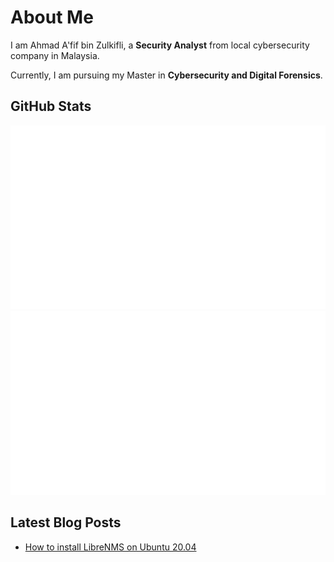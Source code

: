 # About Me

I am Ahmad A'fif bin Zulkifli, a **Security Analyst** from local cybersecurity company in Malaysia.  

Currently, I am pursuing my Master in **Cybersecurity and Digital Forensics**.

## GitHub Stats

![Github Statistics](https://raw.githubusercontent.com/ahmad4fifz/github-stats/master/generated/overview.svg)
![Language Used](https://raw.githubusercontent.com/ahmad4fifz/github-stats/master/generated/languages.svg)

## Latest Blog Posts

<!-- BLOG-POST-LIST:START -->
- [How to install LibreNMS on Ubuntu 20.04](https://ahmad4fifz.medium.com/how-to-install-librenms-on-ubuntu-20-04-e5c7ef6d7630?source=rss-2acc279fbc4------2)
<!-- BLOG-POST-LIST:END -->
